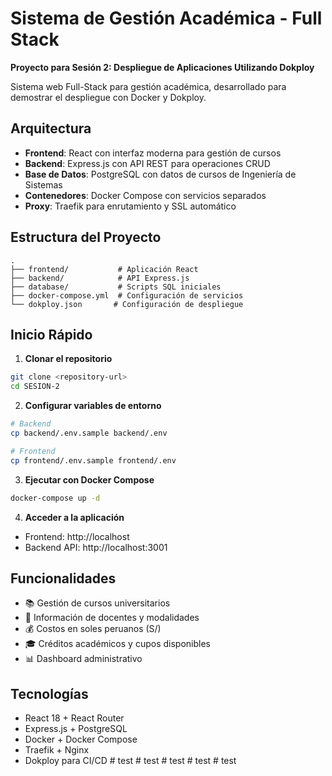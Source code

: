 # Sistema de Gestión Académica - Full Stack

**Proyecto para Sesión 2: Despliegue de Aplicaciones Utilizando Dokploy**

Sistema web Full-Stack para gestión académica, desarrollado para demostrar el despliegue con Docker y Dokploy.

## Arquitectura

- **Frontend**: React con interfaz moderna para gestión de cursos
- **Backend**: Express.js con API REST para operaciones CRUD
- **Base de Datos**: PostgreSQL con datos de cursos de Ingeniería de Sistemas
- **Contenedores**: Docker Compose con servicios separados
- **Proxy**: Traefik para enrutamiento y SSL automático

## Estructura del Proyecto

```
.
├── frontend/           # Aplicación React
├── backend/            # API Express.js
├── database/           # Scripts SQL iniciales
├── docker-compose.yml  # Configuración de servicios
└── dokploy.json       # Configuración de despliegue
```

## Inicio Rápido

1. **Clonar el repositorio**

```bash
git clone <repository-url>
cd SESION-2
```

2. **Configurar variables de entorno**

```bash
# Backend
cp backend/.env.sample backend/.env

# Frontend
cp frontend/.env.sample frontend/.env
```

3. **Ejecutar con Docker Compose**

```bash
docker-compose up -d
```

4. **Acceder a la aplicación**

- Frontend: http://localhost
- Backend API: http://localhost:3001

## Funcionalidades

- 📚 Gestión de cursos universitarios
- 👥 Información de docentes y modalidades
- 💰 Costos en soles peruanos (S/)
- 🎓 Créditos académicos y cupos disponibles
- 📊 Dashboard administrativo

## Tecnologías

- React 18 + React Router
- Express.js + PostgreSQL
- Docker + Docker Compose
- Traefik + Nginx
- Dokploy para CI/CD
#   t e s t  
 #   t e s t  
 #   t e s t  
 #   t e s t  
 #   t e s t  
 